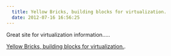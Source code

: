 ```yaml
---
  title: Yellow Bricks, building blocks for virtualization.
  date: 2012-07-16 16:56:25
---
```


Great site for virtualization information.....

[Yellow Bricks, building blocks for virtualization.](http://www.yellow-bricks.com/).
